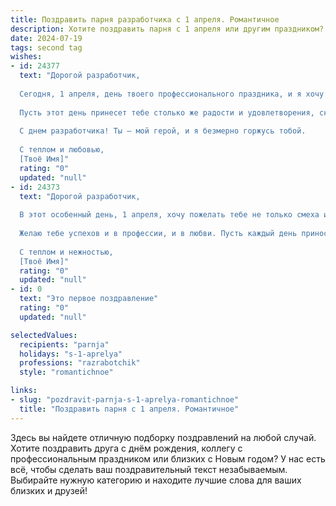 ```yaml
---
title: Поздравить парня разработчика с 1 апреля. Романтичное
description: Хотите поздравить парня с 1 апреля или другим праздником? Наш ИИ создаст незабываемое поздравление, а вы обязательно выделитесь среди других.  
date: 2024-07-19
tags: second tag
wishes:
- id: 24377
  text: "Дорогой разработчик,
  
  Сегодня, 1 апреля, день твоего профессионального праздника, и я хочу поздравить тебя с этим замечательным событием. Ты каждый день вкладываешь частичку своей души в код, создавая инновации и решая сложные задачи. Твоя работа не только важна, но и вдохновляет многих.
  
  Пусть этот день принесет тебе столько же радости и удовлетворения, сколько ты даришь другим своим трудом. Пусть твои проекты будут успешными, а идеи — яркими и креативными. Ты делаешь мир лучше, и это невероятно ценно.
  
  С днем разработчика! Ты — мой герой, и я безмерно горжусь тобой.
  
  С теплом и любовью,
  [Твоё Имя]"
  rating: "0"
  updated: "null"
- id: 24373
  text: "Дорогой разработчик,
  
  В этот особенный день, 1 апреля, хочу пожелать тебе не только смеха и веселья, но и романтики, которая будет сопровождать тебя в каждом твоем проекте. Пусть каждый новый код, который ты пишешь, будет как новая глава в нашей истории. Пусть твои алгоритмы всегда находят решение самых сложных задач, а твои идеи вдохновляют не только коллег, но и меня.
  
  Желаю тебе успехов и в профессии, и в любви. Пусть каждый день приносит тебе радость и новые возможности для творчества. С днем смеха и с днем рождения, любимый!
  
  С теплом и нежностью,
  [Твоё Имя]"
  rating: "0"
  updated: "null"
- id: 0
  text: "Это первое поздравление"
  rating: "0"
  updated: "null"

selectedValues:
  recipients: "parnja"
  holidays: "s-1-aprelya"
  professions: "razrabotchik"
  style: "romantichnoe"

links:
- slug: "pozdravit-parnja-s-1-aprelya-romantichnoe"
  title: "Поздравить парня с 1 апреля. Романтичное"
---
```


Здесь вы найдете отличную подборку поздравлений на любой случай. 
Хотите поздравить друга с днём рождения, коллегу с профессиональным праздником или близких с Новым годом? У нас есть всё, чтобы сделать ваш поздравительный текст незабываемым. Выбирайте нужную категорию и находите лучшие слова для ваших близких и друзей!
